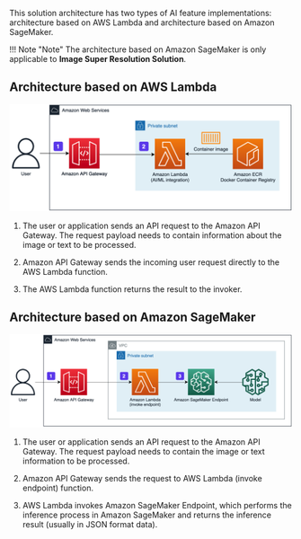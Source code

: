 This solution architecture has two types of AI feature implementations: architecture based on AWS Lambda and architecture based on Amazon SageMaker.

!!! Note "Note"
    The architecture based on Amazon SageMaker is only applicable to **Image Super Resolution Solution**.

## Architecture based on AWS Lambda


![](./images/arch-lambda.png)

1. The user or application sends an API request to the Amazon API Gateway. The request payload needs to contain information about the image or text to be processed.

2. Amazon API Gateway sends the incoming user request directly to the AWS Lambda function. 

3. The AWS Lambda function returns the result to the invoker.

## Architecture based on Amazon SageMaker

![](./images/arch-sagemaker.png)

1. The user or application sends an API request to the Amazon API Gateway. The request payload needs to contain the image or text information to be processed.

2. Amazon API Gateway sends the request to AWS Lambda (invoke endpoint) function.

3. AWS Lambda invokes Amazon SageMaker Endpoint, which performs the inference process in Amazon SageMaker and returns the inference result (usually in JSON format data).
